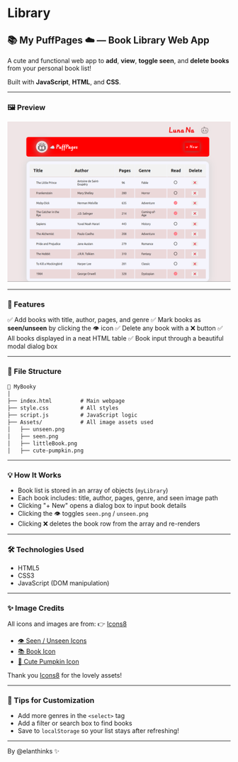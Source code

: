# Library



## 📚 My PuffPages ☁️ — Book Library Web App

A cute and functional web app to **add**, **view**, **toggle seen**, and **delete books** from your personal book list!

Built with **JavaScript**, **HTML**, and **CSS**.

---

### 🖼️ Preview

> 
![alt text](Assets/preview.png)

---

### 🚀 Features

✅ Add books with title, author, pages, and genre
✅ Mark books as **seen/unseen** by clicking the 👁️ icon
✅ Delete any book with a ❌ button
✅ All books displayed in a neat HTML table
✅ Book input through a beautiful modal dialog box

---

### 📂 File Structure

```
📁 MyBooky
│
├── index.html         # Main webpage
├── style.css          # All styles
├── script.js          # JavaScript logic
├── Assets/            # All image assets used
│   ├── unseen.png
│   ├── seen.png
│   ├── littleBook.png
│   ├── cute-pumpkin.png
```

---

### 💡 How It Works

* Book list is stored in an array of objects (`myLibrary`)
* Each book includes: title, author, pages, genre, and seen image path
* Clicking "+ New" opens a dialog box to input book details
* Clicking the 👁️ toggles `seen.png` / `unseen.png`
* Clicking ❌ deletes the book row from the array and re-renders

---

### 🛠️ Technologies Used

* HTML5
* CSS3
* JavaScript (DOM manipulation)

---

### ✨ Image Credits

All icons and images are from:
👉 [Icons8](https://icons8.com)

* [👁️ Seen / Unseen Icons](https://icons8.com/icons/set/eye)
* [📚 Book Icon](https://icons8.com/icons/set/book)
* [🎃 Cute Pumpkin Icon](https://icons8.com/icons/set/pumpkin)

Thank you [Icons8](https://icons8.com) for the lovely assets!

---

### 📌 Tips for Customization

* Add more genres in the `<select>` tag
* Add a filter or search box to find books
* Save to `localStorage` so your list stays after refreshing!

---
By
@elanthinks
✨  
